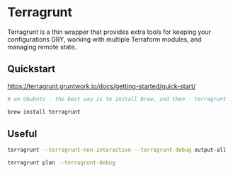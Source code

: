 # Terragrunt

Terragrunt is a thin wrapper that provides extra tools for keeping your configurations DRY, working with multiple Terraform modules, and managing remote state.

## Quickstart

https://terragrunt.gruntwork.io/docs/getting-started/quick-start/

```sh
# on Ububntu - the best way is to install brew, and then - terragrunt

brew install terragrunt
```

## Useful

```sh
terragrunt --terragrunt-non-interactive --terragrunt-debug output-all

terragrunt plan --terragrunt-debug
```

